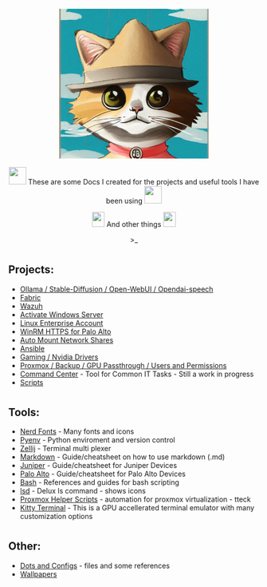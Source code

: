 <p align="center">
<img width="300" height="300" src="https://github.com/ebelious/Self-Hosted/blob/main/Images/fedora%20Cat.png">
</p>

<p align="center">
<img width="35" height="35"src="https://github.com/user-attachments/assets/c85b65fa-a129-4ad9-afa0-6dbf0f9d1978">  These are some Docs I created for the projects and useful tools I have been using  <img width="35" height="35"src="https://github.com/user-attachments/assets/c85b65fa-a129-4ad9-afa0-6dbf0f9d1978">
</p>
<p align="center">
<img width="25" height="30"src="https://github.com/user-attachments/assets/2ff7e1e4-dc77-4f49-8ff3-b81171fdc879">  And other things  <img width="25" height="30"src="https://github.com/user-attachments/assets/2ff7e1e4-dc77-4f49-8ff3-b81171fdc879">
</p>
<p align="center">
>_
</p>

#
## Projects: 
- [Ollama / Stable-Diffusion / Open-WebUI / Opendai-speech](https://github.com/ebelious/Self-Hosted/blob/main/Install%20Open-WebUI%20with%20local%20hosted%20Ollama%20-%20Linux.md)
- [Fabric](https://github.com/ebelious/Self-Hosted/blob/main/Fabric.md)
- [Wazuh](https://github.com/ebelious/Self-Hosted/blob/main/Wazuh.md)
- [Activate Windows Server](https://github.com/ebelious/Self-Hosted/blob/main/Activate%20Windows%20Server.md)
- [Linux Enterprise Account](https://github.com/ebelious/Self-Hosted/blob/main/Linux%20Enterprise%20Account.md)
- [WinRM HTTPS for Palo Alto](https://github.com/ebelious/Self-Hosted/blob/main/WinRM%20HTTPS%20for%20Palo%20Alto.md)
- [Auto Mount Network Shares](https://github.com/ebelious/Self-Hosted/blob/main/Auto%20Mount%20Network%20Shares.md)
- [Ansible](https://github.com/ebelious/Self-Hosted/blob/main/Ansible.md)
- [Gaming / Nvidia Drivers](https://github.com/ebelious/Self-Hosted/blob/main/Gaming.md)
- [Proxmox / Backup / GPU Passthrough / Users and Permissions](https://github.com/ebelious/Self-Hosted/blob/main/Proxmox.md)
- [Command Center](https://github.com/ebelious/Command-Center) - Tool for Common IT Tasks - Still a work in progress
- [Scripts](https://github.com/ebelious/Self-Hosted/tree/main/Scripts)
#
## Tools:

- [Nerd Fonts](https://github.com/ebelious/Self-Hosted/blob/main/Nerd%20Fonts.md) - Many fonts and icons
- [Pyenv](https://github.com/ebelious/Self-Hosted/blob/main/pyenv.md) - Python enviroment and version control
- [Zellij](https://github.com/ebelious/Self-Hosted/blob/main/zellij.md) - Terminal multi plexer
- [Markdown](https://github.com/ebelious/Self-Hosted/blob/main/Markdown%20Cheat%20%20sheet.md) - Guide/cheatsheet on how to use markdown (.md)
- [Juniper](https://github.com/ebelious/Self-Hosted/blob/main/Juniper.md) - Guide/cheatsheet for Juniper Devices
- [Palo Alto](https://github.com/ebelious/Self-Hosted/blob/main/Palo%20Alto.md) - Guide/cheatsheet for Palo Alto Devices
- [Bash](https://github.com/ebelious/Self-Hosted/blob/main/Bash.md) - References and guides for bash scripting
- [lsd](https://github.com/ebelious/Self-Hosted/blob/main/Config_Files/README.md#lsd---nextgen-ls) - Delux ls command - shows icons
- [Proxmox Helper Scripts](https://tteck.github.io/Proxmox/#webmin-system-administration) - automation for proxmox virtualization - tteck
- [Kitty Terminal](https://sw.kovidgoyal.net/kitty/) - This is a GPU accellerated terminal emulator with many customization options
#
## Other:
- [Dots and Configs](https://github.com/ebelious/Self-Hosted/tree/main/Config_Files) - files and some references
- [Wallpapers](https://github.com/ebelious/Self-Hosted/tree/main/Wallpapers)
